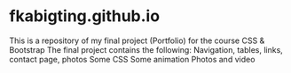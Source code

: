 # fkabigting.github.io
This is a repository of my final project (Portfolio) for the course CSS &amp; Bootstrap
The final project contains the following:
Navigation, tables, links, contact page, photos
Some CSS
Some animation
Photos and video

